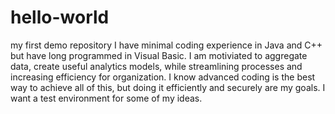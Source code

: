 # hello-world
my first demo repository
I have minimal coding experience in Java and C++ but have long programmed in Visual Basic. I am motiviated to aggregate data, create useful analytics models, while streamlining processes and increasing efficiency for organization. I know advanced coding is the best way to achieve all of this, but doing it efficiently and securely are my goals. I want a test environment for some of my ideas.
